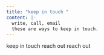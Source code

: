 ```yaml
---
title: "keep in touch "
content: |-
  write, call, email
  these are ways to keep in touch.
---
```

keep in touch
reach out 
reach out
